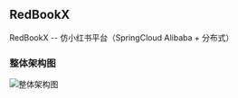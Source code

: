 ## RedBookX

RedBookX -- 仿小红书平台（SpringCloud Alibaba + 分布式）

### 整体架构图

![整体架构图](https://img.quanxiaoha.com/quanxiaoha/172386174198584)

